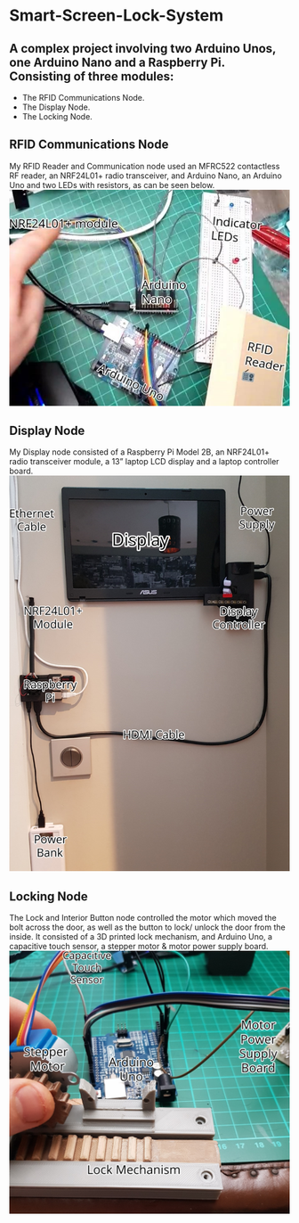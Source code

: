 # Smart-Screen-Lock-System
## A complex project involving two Arduino Unos, one Arduino Nano and a Raspberry Pi.<br/> Consisting of three modules:
* The RFID Communications Node.
* The Display Node.
* The Locking Node.

## RFID Communications Node
My RFID Reader and Communication node used an MFRC522 contactless RF reader, an NRF24L01+ radio transceiver, and Arduino Nano, an Arduino Uno and two LEDs with resistors, as can be seen below.
![RFID Labelled diagram](https://github.com/SenanS/Smart-Screen-Lock-System/blob/main/Media/Labelled%20RFID.jpg)

## Display Node
My Display node consisted of a Raspberry Pi Model 2B, an NRF24L01+ radio transceiver module, a 13” laptop LCD display and a laptop controller board. 
![Display Labelled diagram](https://github.com/SenanS/Smart-Screen-Lock-System/blob/main/Media/Labelled%20Screen.jpg)

## Locking Node
The Lock and Interior Button node controlled the motor which moved the bolt across the door, as well as the button to lock/ unlock the door from the inside. It consisted of a 3D printed lock mechanism, and Arduino Uno, a capacitive touch sensor, a stepper motor & motor power supply board.
![Locking Labelled diagram](https://github.com/SenanS/Smart-Screen-Lock-System/blob/main/Media/Labelled%20Lock.jpg)

